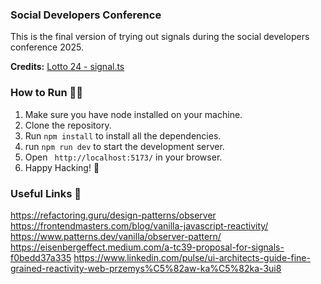 ### Social Developers Conference

This is the final version of trying out signals during the social developers conference 2025.

**Credits:** [Lotto 24 - signal.ts](https://github.com/Lotto24/signal-ts)

### How to Run 🏃‍♂️

1. Make sure you have node installed on your machine.
2. Clone the repository.
3. Run `npm install` to install all the dependencies.
4. run `npm run dev` to start the development server.
5. Open ` http://localhost:5173/` in your browser.
6. Happy Hacking! 🚀

### Useful Links 🔗

https://refactoring.guru/design-patterns/observer
https://frontendmasters.com/blog/vanilla-javascript-reactivity/
https://www.patterns.dev/vanilla/observer-pattern/
https://eisenbergeffect.medium.com/a-tc39-proposal-for-signals-f0bedd37a335
https://www.linkedin.com/pulse/ui-architects-guide-fine-grained-reactivity-web-przemys%C5%82aw-ka%C5%82ka-3ui8
